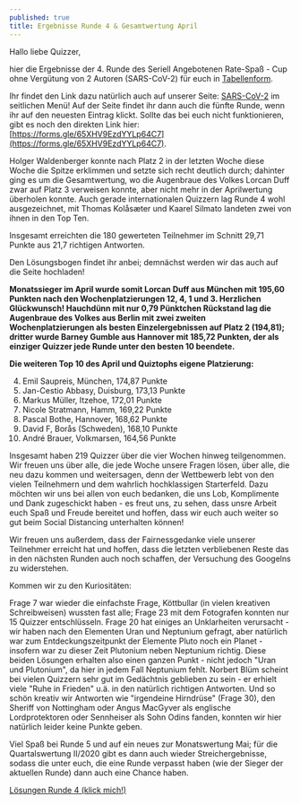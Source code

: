 ```yaml
---
published: true
title: Ergebnisse Runde 4 & Gesamtwertung April
---
```


Hallo liebe Quizzer, 

hier die Ergebnisse der 4. Runde des Seriell Angebotenen Rate-Spaß - Cup ohne Vergütung von 2 Autoren (SARS-CoV-2) für euch in [Tabellenform](https://docs.google.com/spreadsheets/d/1uS8B2cR7mA1MuRbbbTk1KCi53LVnMmDpIJUbMWJUlxs/edit?usp=sharing).

Ihr findet den Link dazu natürlich auch auf unserer Seite: [SARS-CoV-2](https://ginaco.github.io/SARS-CoV-2/) im seitlichen Menü! Auf der Seite findet ihr dann auch die fünfte Runde, wenn ihr auf den neuesten Eintrag klickt. Sollte das bei euch nicht funktionieren, gibt es noch den direkten Link hier: [https://forms.gle/65XHV9EzdYYLp64C7](https://forms.gle/65XHV9EzdYYLp64C7).

Holger Waldenberger konnte nach Platz 2 in der letzten Woche diese Woche die Spitze erklimmen und setzte sich recht deutlich durch; dahinter ging es um die Gesamtwertung, wo die Augenbraue des Volkes Lorcan Duff zwar auf Platz 3 verweisen konnte, aber nicht mehr in der Aprilwertung überholen konnte. Auch gerade internationalen Quizzern lag Runde 4 wohl ausgezeichnet, mit Thomas Kolåsæter und Kaarel Silmato landeten zwei von ihnen in den Top Ten. 

Insgesamt erreichten die 180 gewerteten Teilnehmer im Schnitt 29,71 Punkte aus 21,7 richtigen Antworten.

Den Lösungsbogen findet ihr anbei; demnächst werden wir das auch auf die Seite hochladen!

**Monatssieger im April wurde somit Lorcan Duff aus München mit 195,60 Punkten nach den Wochenplatzierungen 12, 4, 1 und 3. Herzlichen Glückwunsch! Hauchdünn mit nur 0,79 Pünktchen Rückstand lag die Augenbraue des Volkes aus Berlin mit zwei zweiten Wochenplatzierungen als besten Einzelergebnissen auf Platz 2 (194,81); dritter wurde Barney Gumble aus Hannover mit 185,72 Punkten, der als einziger Quizzer jede Runde unter den besten 10 beendete.**

**Die weiteren Top 10 des April und Quiztophs eigene Platzierung:**

4. Emil Saupreis, München, 174,87 Punkte
5. Jan-Cestio Abbasy, Duisburg, 173,13 Punkte
6. Markus Müller, Itzehoe, 172,01 Punkte
7. Nicole Stratmann, Hamm, 169,22 Punkte
8. Pascal Bothe, Hannover, 168,62 Punkte
9. David F, Borås (Schweden), 168,10 Punkte
10. André Brauer, Volkmarsen, 164,56 Punkte 


Insgesamt haben 219 Quizzer über die vier Wochen hinweg teilgenommen. Wir freuen uns über alle, die jede Woche unsere Fragen lösen, über alle, die neu dazu kommen und weitersagen, denn der Wettbewerb lebt von den vielen Teilnehmern und dem wahrlich hochklassigen Starterfeld. Dazu möchten wir uns bei allen von euch bedanken, die uns Lob, Komplimente und Dank zugeschickt haben - es freut uns, zu sehen, dass unsre Arbeit euch Spaß und Freude bereitet und hoffen, dass wir euch auch weiter so gut beim Social Distancing unterhalten können!

Wir freuen uns außerdem, dass der Fairnessgedanke viele unserer Teilnehmer erreicht hat und hoffen, dass die letzten verbliebenen Reste das in den nächsten Runden auch noch schaffen, der Versuchung des Googelns zu widerstehen.

Kommen wir zu den Kuriositäten:

Frage 7 war wieder die einfachste Frage, Köttbullar (in vielen kreativen Schreibweisen) wussten fast alle; Frage 23 mit dem Fotografen konnten nur 15 Quizzer entschlüsseln.
Frage 20 hat einiges an Unklarheiten verursacht - wir haben nach den Elementen Uran und Neptunium gefragt, aber natürlich war zum Entdeckungszeitpunkt der Elemente Pluto noch ein Planet - insofern war zu dieser Zeit Plutonium neben Neptunium richtig. Diese beiden Lösungen erhalten also einen ganzen Punkt - nicht jedoch "Uran und Plutonium", da hier in jedem Fall Neptunium fehlt. 
Norbert Blüm scheint bei vielen Quizzern sehr gut im Gedächtnis geblieben zu sein - er erhielt viele "Ruhe in Frieden" u.ä. in den natürlich richtigen Antworten.
Und so schön kreativ wir Antworten wie "irgendeine Hirndrüse" (Frage 30), den Sheriff von Nottingham oder Angus MacGyver als englische Lordprotektoren oder Sennheiser als Sohn Odins fanden, konnten wir hier natürlich leider keine Punkte geben.

Viel Spaß bei Runde 5 und auf ein neues zur Monatswertung Mai; für die Quartalswertung II/2020 gibt es dann auch wieder Streichergebnisse, sodass die unter euch, die eine Runde verpasst haben (wie der Sieger der aktuellen Runde) dann auch eine Chance haben.


[Lösungen Runde 4 (klick mich!)](https://ginaco.github.io/pdffiles/document.pdf)

